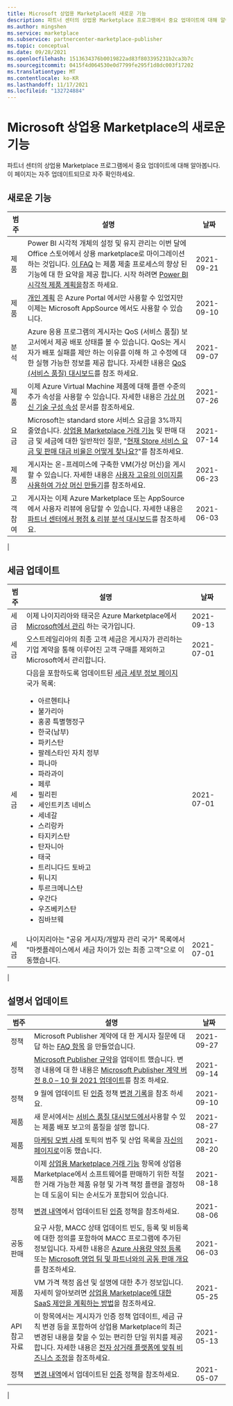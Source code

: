 ```yaml
---
title: Microsoft 상업용 Marketplace의 새로운 기능
description: 파트너 센터의 상업용 Marketplace 프로그램에서 중요 업데이트에 대해 알아봅니다.
ms.author: mingshen
ms.service: marketplace
ms.subservice: partnercenter-marketplace-publisher
ms.topic: conceptual
ms.date: 09/28/2021
ms.openlocfilehash: 1513634376b0019822ad83f803395231b2ca3b7c
ms.sourcegitcommit: 0415f4d064530e0d7799fe295f1d8dc003f17202
ms.translationtype: MT
ms.contentlocale: ko-KR
ms.lasthandoff: 11/17/2021
ms.locfileid: "132724884"
---
```

# <a name="whats-new-in-the-microsoft-commercial-marketplace"></a>Microsoft 상업용 Marketplace의 새로운 기능

파트너 센터의 상업용 Marketplace 프로그램에서 중요 업데이트에 대해 알아봅니다. 이 페이지는 자주 업데이트되므로 자주 확인하세요.

## <a name="new-features"></a>새로운 기능

| 범주 | 설명 | 날짜 |
| --- | --- | --- |
| 제품 | Power BI 시각적 개체의 설정 및 유지 관리는 이번 달에 Office 스토어에서 상용 marketplace로 마이그레이션하는 것입니다. [이 FAQ](power-bi-visual-faq.yml) 는 제품 제출 프로세스의 향상 된 기능에 대 한 요약을 제공 합니다. 시작 하려면 [Power BI 시각적 제품 계획을](marketplace-power-bi-visual.md)참조 하세요.| 2021-09-21 |
| 제품 | [개인 계획](private-plans.md) 은 Azure Portal 에서만 사용할 수 있었지만 이제는 Microsoft AppSource 에서도 사용할 수 있습니다. | 2021-09-10 |
| 분석 | Azure 응용 프로그램의 게시자는 QoS (서비스 품질) 보고서에서 제공 배포 상태를 볼 수 있습니다. QoS는 게시자가 배포 실패를 제안 하는 이유를 이해 하 고 수정에 대 한 실행 가능한 정보를 제공 합니다. 자세한 내용은 [QoS (서비스 품질) 대시보드](quality-of-service-dashboard.md)를 참조 하세요. | 2021-09-07 |
| 제품 | 이제 Azure Virtual Machine 제품에 대해 플랜 수준의 추가 속성을 사용할 수 있습니다. 자세한 내용은 [가상 머신 기술 구성 속성](azure-vm-plan-overview.md#properties) 문서를 참조하세요. | 2021-07-26 |
| 요금 | Microsoft는 standard store 서비스 요금을 3%까지 줄였습니다. [상업용 Marketplace 거래 기능](marketplace-commercial-transaction-capabilities-and-considerations.md#examples-of-pricing-and-store-fees) 및 판매 대금 및 세금에 대한 일반적인 질문, "[현재 Store 서비스 요금 및 판매 대금 비율은 어떻게 찾나요?](/partner-center/payout-faq)"를 참조하세요. | 2021-07-14 |
| 제품 | 게시자는 온-프레미스에 구축한 VM(가상 머신)을 게시할 수 있습니다. 자세한 내용은 [사용자 고유의 이미지를 사용하여 가상 머신 만들기](azure-vm-use-own-image.md)를 참조하세요. | 2021-06-23 |
| 고객 참여 | 게시자는 이제 Azure Marketplace 또는 AppSource에서 사용자 리뷰에 응답할 수 있습니다. 자세한 내용은 [파트너 센터에서 평점 & 리뷰 분석 대시보드](ratings-reviews.md)를 참조하세요. | 2021-06-03 |
|

## <a name="tax-updates"></a>세금 업데이트

| 범주 | 설명 | 날짜 |
| --- | --- | --- |
| 세금 | 이제 나이지리아와 태국은 Azure Marketplace에서 [Microsoft에서 관리](/partner-center/tax-details-marketplace) 하는 국가입니다. | 2021-09-13 |
| 세금 | 오스트레일리아의 최종 고객 세금은 게시자가 관리하는 기업 계약을 통해 이루어진 고객 구매를 제외하고 Microsoft에서 관리합니다. | 2021-07-01 |
| 세금 | 다음을 포함하도록 업데이트된 [세금 세부 정보 페이지](/partner-center/tax-details-marketplace) 국가 목록: <ul><li>아르헨티나</li><li>불가리아</li><li>홍콩 특별행정구</li><li>한국(남부)</li><li>파키스탄</li><li>팔레스타인 자치 정부</li><li>파나마</li><li>파라과이</li><li>페루</li><li>필리핀</li><li>세인트키츠 네비스</li><li>세네갈</li><li>스리랑카</li><li>타지키스탄</li><li>탄자니아</li><li>태국</li><li>트리니다드 토바고</li><li>튀니지</li><li>투르크메니스탄</li><li>우간다</li><li>우즈베키스탄</li><li>짐바브웨</li></ul> | 2021-07-01 |
| 세금 | 나이지리아는 "공유 게시자/개발자 관리 국가" 목록에서 "마켓플레이스에서 세금 차이가 있는 최종 고객"으로 이동했습니다.  | 2021-07-01 |
|

## <a name="documentation-updates"></a>설명서 업데이트

| 범주 | 설명 | 날짜 |
| ------------ | ------------- | ------------- |
| 정책 | Microsoft Publisher 계약에 대 한 게시자 질문에 대답 하는 [FAQ 항목](/legal/marketplace/mpa-faq) 을 만들었습니다. | 2021-09-27 |
| 정책 | [Microsoft Publisher 규약](/legal/marketplace/msft-publisher-agreement)을 업데이트 했습니다. 변경 내용에 대 한 내용은 [Microsoft Publisher 계약 버전 8.0 – 10 월 2021 업데이트](/legal/marketplace/mpa-change-history-oct-2021)를 참조 하세요. | 2021-09-14 |
| 정책 | 9 월에 업데이트 된 [인증](/legal/marketplace/certification-policies) 정책 [변경 기록](/legal/marketplace/offer-policies-change-history)을 참조 하세요. | 2021-09-10 |
| 제품 | 새 문서에서는 [서비스 품질 대시보드에서](quality-of-service-dashboard.md)사용할 수 있는 제품 배포 보고의 품질을 설명 합니다. | 2021-08-27 |
| 제품 | [마케팅 모범 사례](gtm-offer-listing-best-practices.md) 토픽의 범주 및 산업 목록을 [자신의 페이지로](marketplace-categories-industries.md)이동 했습니다. | 2021-08-20 |
| 제품 | 이제 [상업용 Marketplace 거래 기능](marketplace-commercial-transaction-capabilities-and-considerations.md) 항목에 상업용 Marketplace에서 소프트웨어를 판매하기 위한 적절한 거래 가능한 제품 유형 및 가격 책정 플랜을 결정하는 데 도움이 되는 순서도가 포함되어 있습니다. | 2021-08-18 |
| 정책 | [변경 내역](/legal/marketplace/offer-policies-change-history)에서 업데이트된 [인증](/legal/marketplace/certification-policies?context=/azure/marketplace/context/context) 정책을 참조하세요. | 2021-08-06 |
| 공동 판매 | 요구 사항, MACC 상태 업데이트 빈도, 등록 및 비등록에 대한 정의를 포함하여 MACC 프로그램에 추가된 정보입니다. 자세한 내용은 [Azure 사용량 약정 등록](./azure-consumption-commitment-enrollment.md) 또는 [Microsoft 영업 팀 및 파트너와의 공동 판매 개요](co-sell-overview.md)를 참조하세요. | 2021-06-03 |
| 제품 | VM 가격 책정 옵션 및 설명에 대한 추가 정보입니다. 자세히 알아보려면 [상업용 Marketplace에 대한 SaaS 제안을 계획하는 방법](plan-saas-offer.md)을 참조하세요. | 2021-05-25|
| API 참고 자료 | 이 항목에서는 게시자가 인증 정책 업데이트, 세금 규칙 변경 등을 포함하여 상업용 Marketplace의 최근 변경된 내용을 찾을 수 있는 편리한 단일 위치를 제공합니다. 자세한 내용은 [전자 상거래 플랫폼에 맞춰 비즈니스 조정](marketplace-apis-guide.md)을 참조하세요. | 2021-05-13 |
| 정책 | [변경 내역](/legal/marketplace/offer-policies-change-history)에서 업데이트된 [인증](/legal/marketplace/certification-policies?context=/azure/marketplace/context/context) 정책을 참조하세요. | 2021-05-07 |
|
